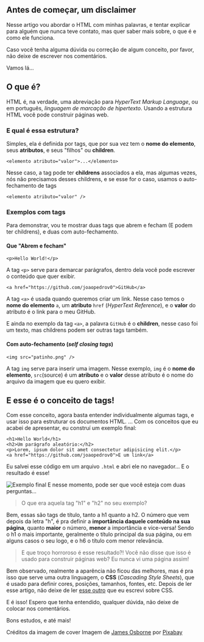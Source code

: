 ## Antes de começar, um disclaimer
Nesse artigo vou abordar o HTML com minhas palavras, e tentar explicar para alguém que nunca teve contato, mas quer saber mais sobre, o que é e como ele funciona.

Caso você tenha alguma dúvida ou correção de algum conceito, por favor, não deixe de escrever nos comentários.

Vamos lá...

## O que é?

HTML é, na verdade, uma abreviação para _HyperText Markup Language_, ou em português, _linguagem de marcação de hipertexto_. Usando a estrutura HTML você pode construir páginas web.

### E qual é essa estrutura?

Simples, ela é definida por tags, que por sua vez tem o **nome do elemento**, seus **atributos**, e seus "filhos" ou **children**.

`<elemento atributo="valor">...</elemento>`

Nesse caso, a tag pode ter **childrens** associados a ela, mas algumas vezes, nós não precisamos desses childrens, e se esse for o caso, usamos o auto-fechamento de tags

`<elemento atributo="valor" />`

### Exemplos com tags

Para demonstrar, vou te mostrar duas tags que abrem e fecham (E podem ter childrens), e duas com auto-fechamento.


#### Que "Abrem e fecham"

```
<p>Hello World!</p>
```
A tag `<p>` serve para demarcar parágrafos, dentro dela você pode escrever o conteúdo que quer exibir.

```
<a href="https://github.com/joaopedrov0">GitHub</a>
```
A tag `<a>` é usada quando queremos criar um link. Nesse caso temos o **nome do elemento** `a`, um **atributo** `href` (_HyperText Reference_), e o **valor** do atributo é o link para o meu GitHub.


E ainda no exemplo da tag `<a>`, a palavra `GitHub` é o **children**, nesse caso foi um texto, mas childrens podem ser outras tags também.



#### Com auto-fechamento (_self closing tags_)
```
<img src="patinho.png" />
```
A tag `img` serve para inserir uma imagem.
Nesse exemplo, `img` é o **nome do elemento**, `src`(source) é um **atributo** e o **valor** desse atributo é o nome do arquivo da imagem que eu quero exibir.

## E esse é o conceito de tags!

Com esse conceito, agora basta entender individualmente algumas tags, e usar isso para estruturar os documentos HTML.
...
Com os conceitos que eu acabei de apresentar, eu construí um exemplo final:
```
<h1>Hello World</h1>
<h2>Um parágrafo aleatório:</h2>
<p>Lorem, ipsum dolor sit amet consectetur adipisicing elit.</p>
<a href="https://github.com/joaopedrov0">E um link</a>
```
Eu salvei esse código em um arquivo `.html` e abri ele no navegador... E o resultado é esse!

![Exemplo final](https://dev-to-uploads.s3.amazonaws.com/uploads/articles/zsrijof7b4b8fwvtsn10.png)
E nesse momento, pode ser que você esteja com duas perguntas...

> O que era aquela tag "h1" e "h2" no seu exemplo?

Bem, essas são tags de título, tanto a h1 quanto a h2.
O número que vem depois da letra "h", é pra definir a **importância daquele conteúdo na sua página**, quanto **maior** o número, **menor** a importância e vice-versa! Sendo o h1 o mais importante, geralmente o título principal da sua página, ou em alguns casos o seu logo, e o h6 o título com menor relevância.

> E que troço horroroso é esse resultado?! Você não disse que isso é usado para construir páginas web? Eu nunca vi uma página assim!

Bem observado, realmente a aparência não ficou das melhores, mas é pra isso que serve uma outra linguagem, o **CSS** (_Cascading Style Sheets_), que é usado para definir cores, posições, tamanhos, fontes, etc. Depois de ler esse artigo, não deixe de ler [esse outro](https://dev.to/joaopedrov0/entendendo-o-css-47in) que eu escrevi sobre CSS.

E é isso! Espero que tenha entendido, qualquer dúvida, não deixe de colocar nos comentários.

Bons estudos, e até mais!



Créditos da imagem de cover
Imagem de <a href="https://pixabay.com/pt/users/jamesmarkosborne-1640589/?utm_source=link-attribution&amp;utm_medium=referral&amp;utm_campaign=image&amp;utm_content=1076536">James Osborne</a> por <a href="https://pixabay.com/pt/?utm_source=link-attribution&amp;utm_medium=referral&amp;utm_campaign=image&amp;utm_content=1076536">Pixabay</a>

